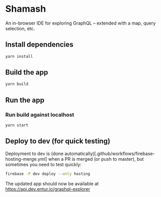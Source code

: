 # Shamash

An in-browser IDE for exploring GraphQL – extended with a map, query selection, etc.

## Install dependencies

```sh
yarn install
```

## Build the app

```sh
yarn build
```

## Run the app

### Run build against localhost

```sh
yarn start
```

## Deploy to dev (for quick testing)

Deployment to dev is (done automatically)[.github/workflows/firebase-hosting-merge.yml] when a PR is merged (or push to master), but sometimes you need to test quickly:
```sh
firebase -P dev deploy --only hosting
```

The updated app should now be available at https://api.dev.entur.io/graphql-explorer
